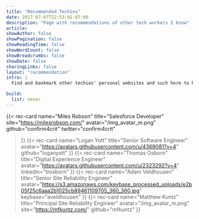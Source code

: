 ```yaml
---
title: "Recommended Techies"
date: 2017-07-07T22:53:02-07:00
description: "Page with recommendations of other tech workers I know"
article:
showAuthor: false
showPagination: false
showReadingTime: false
showWordCount: false
showBreadcrumbs: false
showDate: false
sharingLinks: false
layout: "recommendation"
intro: |
  Find and bookmark other techies' personal websites and such here to help support everyone. If I know you and you want to be added to this list, feel free to shoot me a message, or feel free to open a PR to <a href="https://github.com/spenserpothier/spenser.io/blob/main/content/pages/recommend.md?plain=1" target="_blank">this file</a>

build:
  list: never
---
```

{{< 
  rec-card name="Miles Robson"
  title="Salesforce Developer"
  site="https://milesrobson.com/"
  avatar="/img_avatar_m.png"
  github="confirm4crit"
  twitter="confirm4crit"
  >}}
{{<
  rec-card name="Logan Yott"
  title="Senior Software Engineer"
  avatar="https://avatars.githubusercontent.com/u/4369081?v=4"
  github="loganyott"
  >}}
{{<
  rec-card name="Thomas Osborn"
  title="Digital Experience Engineer"
  avatar="https://avatars.githubusercontent.com/u/2323292?v=4"
  linkedin="trosborn"
  >}}
{{<
  rec-card name="Adam Veldhousen"
  title="Senior Site Reliability Engineer"
  avatar="https://s3.amazonaws.com/keybase_processed_uploads/e2b05f25c6aaa2b1025cb89461109705_360_360.jpg"
  keybase="aveldhousen"
  >}}
{{<
  rec-card name="Matthew Kuntz"
  title="Principal Site Reliability Engineer"
  avatar="/img_avatar_m.png"
  site="https://mfkuntz.com/"
  github="mfkuntz"
  >}}
